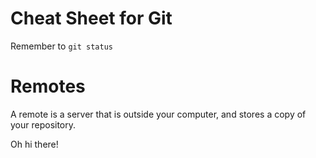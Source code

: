 # Cheat Sheet for Git

Remember to `git status`

# Remotes

A remote is a server that is outside your computer, and stores a copy of your
repository.

Oh hi there!
